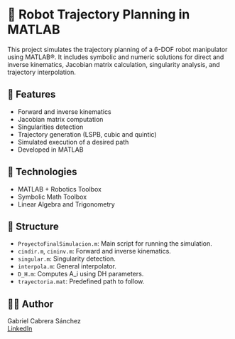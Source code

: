 # 🤖 Robot Trajectory Planning in MATLAB

This project simulates the trajectory planning of a 6-DOF robot manipulator using MATLAB®. It includes symbolic and numeric solutions for direct and inverse kinematics, Jacobian matrix calculation, singularity analysis, and trajectory interpolation.

## 🚀 Features

- Forward and inverse kinematics
- Jacobian matrix computation
- Singularities detection
- Trajectory generation (LSPB, cubic and quintic)
- Simulated execution of a desired path
- Developed in MATLAB

## 📌 Technologies

- MATLAB + Robotics Toolbox
- Symbolic Math Toolbox
- Linear Algebra and Trigonometry

## 📂 Structure

- `ProyectoFinalSimulacion.m`: Main script for running the simulation.
- `cindir.m`, `cininv.m`: Forward and inverse kinematics.
- `singular.m`: Singularity detection.
- `interpola.m`: General interpolator.
- `D_H.m`: Computes A_i using DH parameters.
- `trayectoria.mat`: Predefined path to follow.


## 👨‍💻 Author

Gabriel Cabrera Sánchez  
[LinkedIn](https://www.linkedin.com/in/gabriel-cabrera-s%C3%A1nchez-7876941b0)
